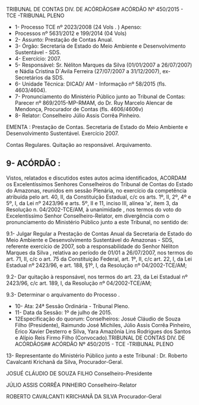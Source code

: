 TRIBUNAL DE CONTAS DIV. DE ACÓRDÃOS## ACÓRDÃO Nº 450/2015 - TCE -TRIBUNAL PLENO

- 1- Processo TCE nº 2023/2008 (24 Vols . ) Apenso:
- Processos nº 5631/2012 e 199/2014 (04 Vols)
- 2- Assunto: Prestação de Contas Anual.
- 3- Órgão: Secretaria de Estado do Meio Ambiente e Desenvolvimento Sustentável - SDS.
- 4- Exercício: 2007.
- 5- Responsável: Sr. Néliton Marques da Silva (01/01/2007 a 26/07/2007) e Nádia Cristina D`Avila Ferreira (27/07/2007 a 31/12/2007), ex-Secretários da SDS.
- 6- Unidade Técnica: DICAD/ AM - Informação nº 58/2015 (fls. 4603/4604).
- 7-  Pronunciamento  do Ministério Público  junto  ao Tribunal  de Contas: Parecer  nº 869/2015-MP-RMAM, do Dr. Ruy  Marcelo Alencar de  Mendonça, Procurador de Contas (fls. 4606/4606v)
- 8- Relator: Conselheiro Júlio Assis Corrêa Pinheiro.

EMENTA : Prestação  de  Contas.  Secretaria  de Estado do Meio Ambiente e Desenvolvimento Sustentável. Exercício 2007.

Contas Regulares. Quitação ao responsável. Arquivamento.

## 9- ACÓRDÃO :

Vistos, relatados e discutidos estes autos acima identificados, ACORDAM os Excelentíssimos Senhores Conselheiros do Tribunal de Contas do Estado do Amazonas, reunidos em sessão Plenária, no exercício da competência atribuída pelo  art.  40,  II, da Constituição Estadual, c/c os arts. 1º, II, 2º, 4º e 5º, I, da Lei nº 2423/96 e arts. 5º, II e 11, inciso  III,  alínea  'a',  item  3,  da  Resolução  n.  04/2002-TCE/AM, à  unanimidade ,  nos termos do voto  do Excelentíssimo Senhor Conselheiro-Relator, em divergência com o pronunciamento do Ministério Público junto a este Tribunal, no sentido de:

9.1- Julgar Regular a Prestação de Contas Anual da Secretaria de Estado do Meio Ambiente e Desenvolvimento Sustentável do Amazonas - SDS, referente exercício de  2007,  sob  a  responsabilidade  do Senhor  Néliton  Marques  da  Silva ,  relativa  ao período de 01/01 a 26/07/2007, nos termos do art. 71,  II, c/c o art.  75 da Constituição Federal,  art.  1º,  II,  c/c  art.  22,  I,  da  Lei  Estadual  nº  2423/96,  e  art.  188,  §1º,  I,  da Resolução nº 04/2002-TCE/AM;

9.2- Dar quitação à  responsável, nos termos do art. 23, da  Lei Estadual nº 2423/96, c/c art. 189, I, da Resolução nº 04/2002-TCE/AM;

9.3- Determinar o arquivamento do Processo .

- 10- Ata: 24ª Sessão Ordinária - Tribunal Pleno.
- 11- Data da Sessão: 1º de julho de 2015.
- 12Especificação do quorum: Conselheiros: Josué Cláudio de Souza Filho (Presidente), Raimundo José Michiles, Júlio Assis Corrêa Pinheiro, Érico Xavier Desterro e Silva, Yara Amazônia Lins Rodrigues dos Santos e Alípio Reis Firmo Filho (Convocado).TRIBUNAL DE CONTAS DIV. DE ACÓRDÃOS## ACÓRDÃO Nº 450/2015 - TCE -TRIBUNAL PLENO

13- Representante do Ministério Público junto a este Tribunal : Dr. Roberto Cavalcanti Krichanã da Silva, Procurador-Geral.

JOSUÉ CLÁUDIO DE SOUZA FILHO Conselheiro-Presidente

JÚLIO ASSIS CORRÊA PINHEIRO Conselheiro-Relator

ROBERTO CAVALCANTI KRICHANÃ DA SILVA Procurador-Geral